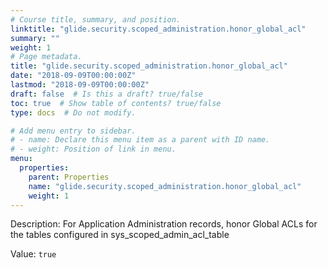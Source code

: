 ```yaml
---
# Course title, summary, and position.
linktitle: "glide.security.scoped_administration.honor_global_acl"
summary: ""
weight: 1
# Page metadata.
title: "glide.security.scoped_administration.honor_global_acl"
date: "2018-09-09T00:00:00Z"
lastmod: "2018-09-09T00:00:00Z"
draft: false  # Is this a draft? true/false
toc: true  # Show table of contents? true/false
type: docs  # Do not modify.

# Add menu entry to sidebar.
# - name: Declare this menu item as a parent with ID name.
# - weight: Position of link in menu.
menu:
  properties:
    parent: Properties
    name: "glide.security.scoped_administration.honor_global_acl"
    weight: 1
---
```


Description: For Application Administration records, honor Global ACLs for the tables configured in sys_scoped_admin_acl_table


Value: `true`